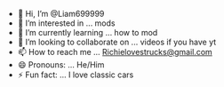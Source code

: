 - 👋 Hi, I’m @Liam699999
- 👀 I’m interested in ... mods
- 🌱 I’m currently learning ... how to mod
- 💞️ I’m looking to collaborate on ... videos if you have yt
- 📫 How to reach me ... Richielovestrucks@gmail.com
- 😄 Pronouns: ... He/Him
- ⚡ Fun fact: ... I love classic cars

<!---
Liam699999/Liam699999 is a ✨ special ✨ repository because its `README.md` (this file) appears on your GitHub profile.
You can click the Preview link to take a look at your changes.
--->

